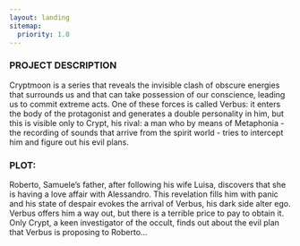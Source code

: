 ```yaml
---
layout: landing
sitemap:
  priority: 1.0
---
```



 <h3> PROJECT DESCRIPTION</h3>
Cryptmoon is a series that reveals the invisible clash of obscure energies that surrounds us and that can take possession of our conscience, leading us to commit extreme acts.
One of these forces is called Verbus: it enters the body of the protagonist and generates a double personality in him, but this is visible only to Crypt, his rival: a man who by means of Metaphonia - the recording of sounds that arrive from the spirit world - tries to intercept him and figure out his evil plans.

<h3> PLOT:</h3>
Roberto, Samuele’s father, after following his wife Luisa, discovers that she is having a love affair with Alessandro. This revelation fills him with panic and his state of despair evokes the arrival of Verbus, his dark side alter ego. Verbus offers him a way out, but there is a terrible price to pay to obtain it.
Only Crypt, a keen investigator of the occult, finds out about the evil plan that Verbus is proposing to Roberto…